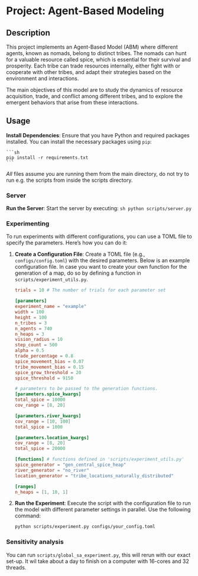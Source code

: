 # Project: Agent-Based Modeling

## Description

This project implements an Agent-Based Model (ABM) where different agents, known as nomads, belong to distinct tribes. The nomads can hunt for a valuable resource called spice, which is essential for their survival and prosperity. Each tribe can trade resources internally, either fight with or cooperate with other tribes, and adapt their strategies based on the environment and interactions.

The main objectives of this model are to study the dynamics of resource acquisition, trade, and conflict among different tribes, and to explore the emergent behaviors that arise from these interactions.

## Usage
**Install Dependencies**: Ensure that you have Python and required packages installed. You can install the necessary packages using `pip`:

    ```sh
    pip install -r requirements.txt
    ```

*All* files assume you are running them from the main directory, do not try to run e.g. the scripts from inside the scripts directory. 

### Server

**Run the Server**: Start the server by executing:
    ```sh
    python scripts/server.py
    ```

### Experimenting

To run experiments with different configurations, you can use a TOML file to specify the parameters. Here’s how you can do it:

1. **Create a Configuration File**: Create a TOML file (e.g., `configs/config.toml`) with the desired parameters. Below is an example configuration file. In case you want to create your own function for the generation of a map, do so by defining a function in `scripts/experiment_utils.py`. 

    ```toml
    trials = 10 # The number of trials for each parameter set

    [parameters]
    experiment_name = "example"
    width = 100
    height = 100
    n_tribes = 3
    n_agents = 740
    n_heaps = 3
    vision_radius = 10
    step_count = 500
    alpha = 0.5
    trade_percentage = 0.8
    spice_movement_bias = 0.07
    tribe_movement_bias = 0.15
    spice_grow_threshold = 20
    spice_threshold = 9150

    # parameters to be passed to the generation functions.  
    [parameters.spice_kwargs]
    total_spice = 10000
    cov_range = [8, 20]

    [parameters.river_kwargs]
    cov_range = [10, 100]
    total_spice = 1000

    [parameters.location_kwargs]
    cov_range = [8, 20]
    total_spice = 20000

    [functions] # functions defined in 'scripts/experiment_utils.py'
    spice_generator = "gen_central_spice_heap"
    river_generator = "no_river" 
    location_generator = "tribe_locations_naturally_distributed"

    [ranges]
    n_heaps = [1, 10, 1]

    ```

2. **Run the Experiment**: Execute the script with the configuration file to run the model with different parameter settings in parallel. Use the following command:
    ```sh
    python scripts/experiment.py configs/your_config.toml
    ```

### Sensitivity analysis 

You can run `scripts/global_sa_experiment.py`, this will rerun with our exact set-up. It wil take about a day to finish on a computer with 16-cores and 32 threads.
